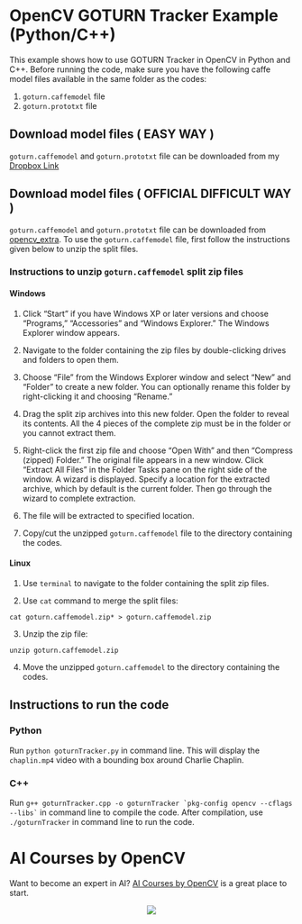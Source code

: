 # OpenCV GOTURN Tracker Example (Python/C++)

This example shows how to use GOTURN Tracker in OpenCV in Python and C++. Before
running the code, make sure you have the following caffe model files available
in the same folder as the codes:

1. `goturn.caffemodel` file
2. `goturn.prototxt` file

## Download model files ( EASY WAY )

`goturn.caffemodel` and `goturn.prototxt` file can be downloaded from my
[Dropbox Link](https://www.dropbox.com/sh/77frbrkmf9ojfm6/AACgY7-wSfj-LIyYcOgUSZ0Ua?dl=0)

## Download model files ( OFFICIAL DIFFICULT WAY )

`goturn.caffemodel` and `goturn.prototxt` file can be downloaded from
[opencv_extra](https://github.com/opencv/opencv_extra/tree/c4219d5eb3105ed8e634278fad312a1a8d2c182d/testdata/tracking).
To use the `goturn.caffemodel` file, first follow the instructions given below
to unzip the split files.

### Instructions to unzip `goturn.caffemodel` split zip files

#### Windows

1. Click “Start” if you have Windows XP or later versions and choose “Programs,”
   “Accessories” and “Windows Explorer.” The Windows Explorer window appears.

2. Navigate to the folder containing the zip files by double-clicking drives and
   folders to open them.

3. Choose “File” from the Windows Explorer window and select “New” and “Folder”
   to create a new folder. You can optionally rename this folder by
   right-clicking it and choosing “Rename.”

4. Drag the split zip archives into this new folder. Open the folder to reveal
   its contents. All the 4 pieces of the complete zip must be in the folder or
   you cannot extract them.

5. Right-click the first zip file and choose “Open With” and then “Compress
   (zipped) Folder.” The original file appears in a new window. Click “Extract
   All Files” in the Folder Tasks pane on the right side of the window. A wizard
   is displayed. Specify a location for the extracted archive, which by default
   is the current folder. Then go through the wizard to complete extraction.

6. The file will be extracted to specified location.

7. Copy/cut the unzipped `goturn.caffemodel` file to the directory containing
   the codes.

#### Linux

1. Use `terminal` to navigate to the folder containing the split zip files.

2. Use `cat` command to merge the split files:

`cat goturn.caffemodel.zip* > goturn.caffemodel.zip`

3. Unzip the zip file:

`unzip goturn.caffemodel.zip`

4. Move the unzipped `goturn.caffemodel` to the directory containing the codes.

## Instructions to run the code

### Python

Run `python goturnTracker.py` in command line. This will display the
`chaplin.mp4` video with a bounding box around Charlie Chaplin.

### C++

Run
`` g++ goturnTracker.cpp -o goturnTracker `pkg-config opencv --cflags --libs` ``
in command line to compile the code. After compilation, use `./goturnTracker` in
command line to run the code.

# AI Courses by OpenCV

Want to become an expert in AI?
[AI Courses by OpenCV](https://opencv.org/courses/) is a great place to start.

<a href="https://opencv.org/courses/">
<p align="center"> 
<img src="https://www.learnopencv.com/wp-content/uploads/2020/04/AI-Courses-By-OpenCV-Github.png">
</p>
</a>
